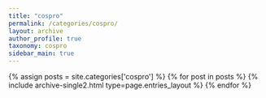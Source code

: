```yaml
---
title: "cospro"
permalink: /categories/cospro/
layout: archive
author_profile: true
taxonomy: cospro
sidebar_main: true
---
```


{% assign posts = site.categories['cospro'] %}
{% for post in posts %} {% include archive-single2.html type=page.entries_layout %} {% endfor %}
